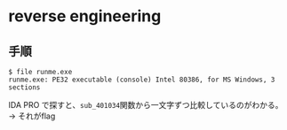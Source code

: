 # reverse engineering

## 手順
```shell
$ file runme.exe
runme.exe: PE32 executable (console) Intel 80386, for MS Windows, 3 sections
```

IDA PRO で探すと、`sub_401034`関数から一文字ずつ比較しているのがわかる。
-> それがflag

